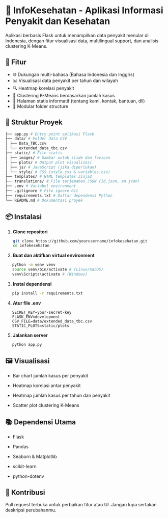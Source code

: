 # 🦠 InfoKesehatan - Aplikasi Informasi Penyakit dan Kesehatan

Aplikasi berbasis Flask untuk menampilkan data penyakit menular di Indonesia, dengan fitur visualisasi data, multilingual support, dan analisis clustering K-Means.

## 🚀 Fitur

- 🌐 Dukungan multi-bahasa (Bahasa Indonesia dan Inggris)
- 📊 Visualisasi data penyakit per tahun dan wilayah
- 🔍 Heatmap korelasi penyakit
- 🔎 Clustering K-Means berdasarkan jumlah kasus
- 🧾 Halaman statis informatif (tentang kami, kontak, bantuan, dll)
- 📁 Modular folder structure

## 📁 Struktur Proyek

```bash
├── app.py # Entry point aplikasi Flask
├── data/ # Folder data CSV
│ ├── Data_TBC.csv
│ └── extended_data_tbc.csv
├── static/ # File statis
│ ├── images/ # Gambar untuk slide dan favicon
│ ├── plots/ # Output plot visualisasi
│ ├── js/ # JavaScript (jika diperlukan)
│ └── style/ # CSS (style.css & variables.css)
├── templates/ # HTML templates Jinja2
├── translations/ # File terjemahan JSON (id.json, en.json)
├── .env # Variabel environment
├── .gitignore # File ignore Git
├── requirements.txt # Daftar dependensi Python
└── README.md # Dokumentasi proyek
```

## 📦 Instalasi

1. **Clone repositori**

   ```bash
   git clone https://github.com/yourusername/infokesehatan.git
   cd infokesehatan
   ```

2. **Buat dan aktifkan virtual environment**

```bash
   python -m venv venv
   source venv/bin/activate # (Linux/macOS)
   venv\Scripts\activate # (Windows)
```

3. **Instal dependensi**

```bash
   pip install -r requirements.txt
```

4. **Atur file .env**

```text
   SECRET_KEY=your-secret-key
   FLASK_ENV=development
   CSV_FILE=data/extended_data_tbc.csv
   STATIC_PLOTS=static/plots
```

5. **Jalankan server**

```bash
   python app.py
```

## 🖼️ Visualisasi

- Bar chart jumlah kasus per penyakit

- Heatmap korelasi antar penyakit

- Heatmap jumlah kasus per tahun dan penyakit

- Scatter plot clustering K-Means

## 📚 Dependensi Utama

- Flask

- Pandas

- Seaborn & Matplotlib

- scikit-learn

- python-dotenv

## 🤝 Kontribusi

Pull request terbuka untuk perbaikan fitur atau UI. Jangan lupa sertakan deskripsi perubahanmu.
